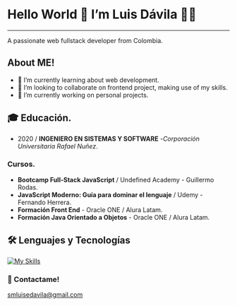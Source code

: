 # Hello World 👋 I’m Luis Dávila 👨‍💻 
----
<p aling="center">A passionate web fullstack developer from Colombia. </p>

## About ME!

- 🌱 I’m  currently learning about web development.
- 👯 I’m looking to collaborate on frontend project, making use of my skills.
- 🔭 I’m currently working on personal projects.

## 🎓 Educación.
- 2020 / **INGENIERO EN SISTEMAS Y SOFTWARE** -*Corporación Universitaria Rafael Nuñez*.


### Cursos.
- **Bootcamp Full-Stack JavaScript** / Undefined Academy - Guillermo Rodas.
- **JavaScript Moderno: Guía para dominar el lenguaje** / Udemy - Fernando Herrera.
- **Formación Front End** - Oracle ONE / Alura Latam.
- **Formación Java Orientado a Objetos** - Oracle ONE / Alura Latam.

## 🛠️ Lenguajes y Tecnologías
  
[![My Skills](https://skillicons.dev/icons?i=git,github,html,css,js,sass,bootstrap,react,nodejs,java,mysql)](https://skillicons.dev)

### 📩 Contactame!
[smluisedavila@gmail.com](mailto:smluisedavila@gmail.com)

